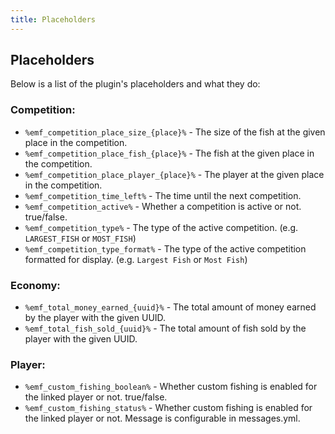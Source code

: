```yaml
---
title: Placeholders
---
```


## Placeholders

Below is a list of the plugin's placeholders and what they do:

### Competition:
- `%emf_competition_place_size_{place}%` - The size of the fish at the given place in the competition.
- `%emf_competition_place_fish_{place}%` - The fish at the given place in the competition.
- `%emf_competition_place_player_{place}%` - The player at the given place in the competition.
- `%emf_competition_time_left%` - The time until the next competition.
- `%emf_competition_active%` - Whether a competition is active or not. true/false.
- `%emf_competition_type%` - The type of the active competition. (e.g. `LARGEST_FISH` or `MOST_FISH`)
- `%emf_competition_type_format%` - The type of the active competition formatted for display. (e.g. `Largest Fish` or `Most Fish`)

### Economy:
- `%emf_total_money_earned_{uuid}%` - The total amount of money earned by the player with the given UUID.
- `%emf_total_fish_sold_{uuid}%` - The total amount of fish sold by the player with the given UUID.

### Player:
- `%emf_custom_fishing_boolean%` - Whether custom fishing is enabled for the linked player or not. true/false.
- `%emf_custom_fishing_status%` - Whether custom fishing is enabled for the linked player or not. Message is configurable in messages.yml.